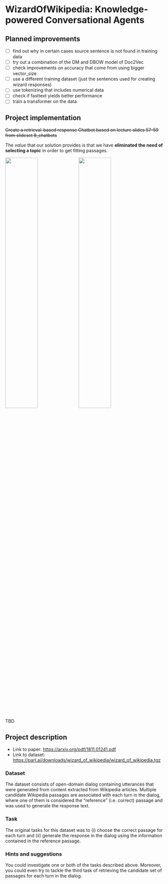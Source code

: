 # WizardOfWikipedia: Knowledge-powered Conversational Agents

## Planned improvements
- [ ] find out why in certain cases source sentence is not found in training data
- [ ] try out a combination of the DM and DBOW model of Doc2Vec
- [ ] check improvements on accuracy that come from using bigger vector_size
- [ ] use a different training dataset (just the sentences used for creating wizard responses)
- [ ] use tokenizing that includes numerical data
- [ ] check if fasttext yields better performance
- [ ] train a transformer on the data

## Project implementation

~~Create a retrieval-based response Chatbot based on lecture slides 57-59 from slideset 8_chatbots~~

The *value* that our solution provides is that we have **eliminated the need of selecting a topic** in order to get fitting passages.

<p float="middle">
  <img src="https://user-images.githubusercontent.com/64151127/236822970-60d83cc4-87ad-40c8-b386-6bd63546af3d.jpg" width="45%"/>
  <img src="https://user-images.githubusercontent.com/64151127/236822989-abe3fd01-0c6b-4854-a232-d54e5e788248.jpg" width="45%"/>
</p>
TBD

## Project description

- Link to paper: https://arxiv.org/pdf/1811.01241.pdf
- Link to dataset: https://parl.ai/downloads/wizard_of_wikipedia/wizard_of_wikipedia.tgz

### Dataset

The dataset consists of open-domain dialog containing utterances that were generated from content extracted from Wikipedia articles. Multiple candidate Wikipedia passages are associated with each turn in the dialog, where one of them is considered the “reference” (i.e. correct) passage and was used to generate the response text.

### Task

The original tasks for this dataset was to (i) choose the correct passage for each turn and (ii) generate the response in the dialog using the information contained in the reference passage.

### Hints and suggestions

You could investigate one or both of the tasks described above. Moreover, you could even try to tackle the third task of retrieving the candidate set of passages for each turn in the dialog.
